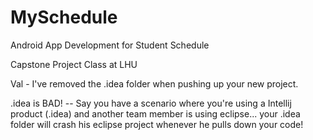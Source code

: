 # MySchedule
Android App Development for Student Schedule

Capstone Project Class at LHU


Val - I've removed the .idea folder when pushing up your new project.

.idea is BAD! -- Say you have a scenario where you're using a Intellij product (.idea) and another team member is using eclipse... your .idea folder will crash his eclipse project whenever he pulls down your code!